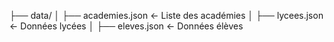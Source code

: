 ├── data/
│   ├── academies.json          ← Liste des académies
│   ├── lycees.json             ← Données lycées
│   ├── eleves.json             ← Données élèves